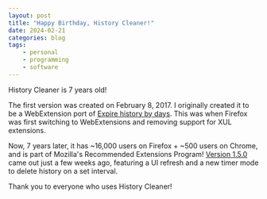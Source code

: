 ```yaml
---
layout: post
title: "Happy Birthday, History Cleaner!"
date: 2024-02-21
categories: blog
tags:
    - personal
    - programming
    - software
---
```


History Cleaner is 7 years old!

The first version was created on February 8, 2017. I originally created it to be a WebExtension port of [Expire history by days](https://addons.mozilla.org/en-US/firefox/addon/expire-history-by-days/). This was when Firefox was first switching to WebExtensions and removing support for XUL extensions.

Now, 7 years later, it has ~16,000 users on Firefox + ~500 users on Chrome, and is part of Mozilla's Recommended Extensions Program! [Version 1.5.0](https://github.com/Rayquaza01/HistoryCleaner/releases/tag/v1.5.0) came out just a few weeks ago, featuring a UI refresh and a new timer mode to delete history on a set interval.

Thank you to everyone who uses History Cleaner!
